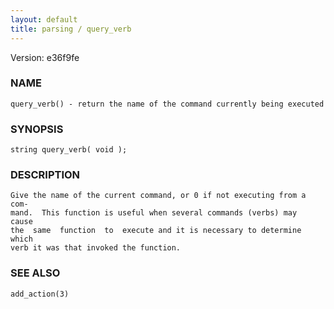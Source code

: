 ```yaml
---
layout: default
title: parsing / query_verb
---
```


Version: e36f9fe




### NAME
    query_verb() - return the name of the command currently being executed


### SYNOPSIS
    string query_verb( void );


### DESCRIPTION
    Give the name of the current command, or 0 if not executing from a com‐
    mand.  This function is useful when several commands (verbs) may  cause
    the  same  function  to  execute and it is necessary to determine which
    verb it was that invoked the function.


### SEE ALSO
    add_action(3)



